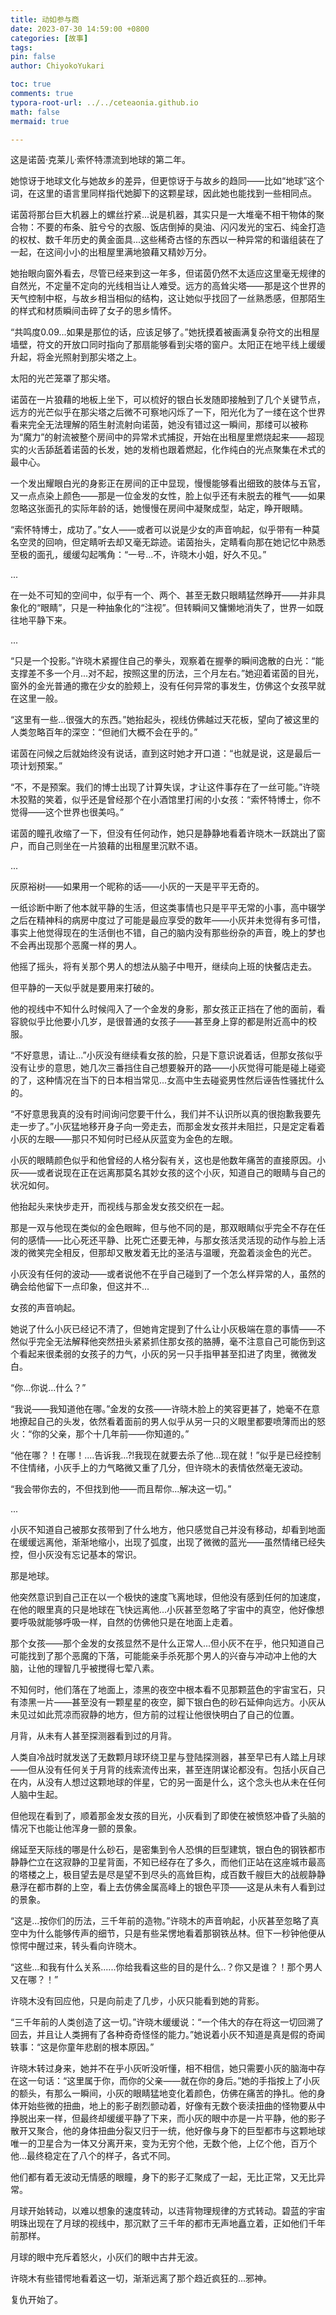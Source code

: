```yaml
---
title: 动如参与商
date: 2023-07-30 14:59:00 +0800
categories: [故事]
tags: 
pin: false
author: ChiyokoYukari

toc: true
comments: true
typora-root-url: ../../ceteaonia.github.io
math: false
mermaid: true

---
```

这是诺茵·克莱儿·索怀特漂流到地球的第二年。

她惊讶于地球文化与她故乡的差异，但更惊讶于与故乡的趋同——比如“地球”这个词，在这里的语言里同样指代她脚下的这颗星球，因此她也能找到一些相同点。

诺茵将那台巨大机器上的螺丝拧紧...说是机器，其实只是一大堆毫不相干物体的聚合物：不要的布条、脏兮兮的衣服、饭店倒掉的臭油、闪闪发光的宝石、纯金打造的权杖、数千年历史的黄金面具...这些稀奇古怪的东西以一种异常的和谐组装在了一起，在这间小小的出租屋里满地狼藉又精妙万分。

她抬眼向窗外看去，尽管已经来到这一年多，但诺茵仍然不太适应这里毫无规律的自然光，不定量不定向的光线相当让人难受。远方的高耸尖塔——那是这个世界的天气控制中枢，与故乡相当相似的结构，这让她似乎找回了一丝熟悉感，但那陌生的样式和材质瞬间击碎了女子的思乡情怀。

“共鸣度0.09...如果是那位的话，应该足够了。”她抚摸着被画满复杂符文的出租屋墙壁，符文的开放口同时指向了那扇能够看到尖塔的窗户。太阳正在地平线上缓缓升起，将金光照射到那尖塔之上。

太阳的光芒笼罩了那尖塔。

诺茵在一片狼藉的地板上坐下，可以梳好的银白长发随即接触到了几个关键节点，远方的光芒似乎在那尖塔之后微不可察地闪烁了一下，阳光化为了一缕在这个世界看来完全无法理解的陌生射流射向诺茵，她没有错过这一瞬间，那缕可以被称为“魔力”的射流被整个房间中的异常术式捕捉，开始在出租屋里燃烧起来——超现实的火舌舔舐着诺茵的长发，她的发梢也跟着燃起，化作纯白的光点聚集在术式的最中心。

一个发出耀眼白光的身影正在房间的正中显现，慢慢能够看出细致的肢体与五官，又一点点染上颜色——那是一位金发的女性，脸上似乎还有未脱去的稚气——如果忽略这张面孔的实际年龄的话，她慢慢在房间中凝聚成型，站定，睁开眼睛。

“索怀特博士，成功了。”女人——或者可以说是少女的声音响起，似乎带有一种莫名空灵的回响，但定睛听去却又毫无踪迹。诺茵抬头，定睛看向那在她记忆中熟悉至极的面孔，缓缓勾起嘴角：“一号...不，许晓木小姐，好久不见。”

...

在一处不可知的空间中，似乎有一个、两个、甚至无数只眼睛猛然睁开——并非具象化的“眼睛”，只是一种抽象化的“注视”。但转瞬间又慵懒地消失了，世界一如既往地平静下来。

...

“只是一个投影。”许晓木紧握住自己的拳头，观察着在握拳的瞬间逸散的白光：“能支撑差不多一个月...对不起，按照这里的历法，三个月左右。”她迎着诺茵的目光，窗外的金光普通的撒在少女的脸颊上，没有任何异常的事发生，仿佛这个女孩早就在这里一般。

“这里有一些...很强大的东西。”她抬起头，视线仿佛越过天花板，望向了被这里的人类忽略百年的深空：“但祂们大概不会在乎的。”

诺茵在问候之后就始终没有说话，直到这时她才开口道：“也就是说，这是最后一项计划预案。”

“不，不是预案。我们的博士出现了计算失误，才让这件事存在了一丝可能。”许晓木狡黠的笑着，似乎还是曾经那个在小酒馆里打闹的小女孩：“索怀特博士，你不觉得——这个世界也很美吗。”

诺茵的瞳孔收缩了一下，但没有任何动作，她只是静静地看着许晓木一跃跳出了窗户，而自己则坐在一片狼藉的出租屋里沉默不语。

...

灰原裕树——如果用一个昵称的话——小灰的一天是平平无奇的。

一纸诊断中断了他本就平静的生活，但这类事情也只是平平无常的小事，高中辍学之后在精神科的病房中度过了可能是最应享受的数年——小灰并未觉得有多可惜，事实上他觉得现在的生活倒也不错，自己的脑内没有那些纷杂的声音，晚上的梦也不会再出现那个恶魔一样的男人。

他摇了摇头，将有关那个男人的想法从脑子中甩开，继续向上班的快餐店走去。

但平静的一天似乎就是要用来打破的。

他的视线中不知什么时候闯入了一个金发的身影，那女孩正正挡在了他的面前，看容貌似乎比他要小几岁，是很普通的女孩子——甚至身上穿的都是附近高中的校服。

“不好意思，请让...”小灰没有继续看女孩的脸，只是下意识说着话，但那女孩似乎没有让步的意思，她几次三番挡住自己想要躲开的路——小灰觉得可能是碰上碰瓷的了，这种情况在当下的日本相当常见...女高中生去碰瓷男性然后诬告性骚扰什么的。

“不好意思我真的没有时间询问您要干什么，我们并不认识所以真的很抱歉我要先走一步了。”小灰猛地移开身子向一旁走去，而那金发女孩并未阻拦，只是定定看着小灰的左眼——那只不知何时已经从灰蓝变为金色的左眼。

小灰的眼睛颜色似乎和他曾经的人格分裂有关，这也是他数年痛苦的直接原因。小灰——或者说现在正在远离那莫名其妙女孩的这个小灰，知道自己的眼睛与自己的状况如何。

他抬起头来快步走开，而视线与那金发女孩交织在一起。

那是一双与他现在类似的金色眼眸，但与他不同的是，那双眼睛似乎完全不存在任何的感情——比心死还平静、比死亡还要无神，与那女孩活灵活现的动作与脸上活泼的微笑完全相反，但那却又散发着无比的圣洁与温暖，充盈着淡金色的光芒。

小灰没有任何的波动——或者说他不在乎自己碰到了一个怎么样异常的人，虽然的确会给他留下一点印象，但这并不...

女孩的声音响起。

她说了什么小灰已经记不清了，但她肯定提到了什么让小灰极端在意的事情——不然似乎完全无法解释他突然扭头紧紧抓住那女孩的胳膊，毫不注意自己可能伤到这个看起来很柔弱的女孩子的力气，小灰的另一只手指甲甚至扣进了肉里，微微发白。

“你...你说...什么？”

“我说——我知道他在哪。”金发的女孩——许晓木脸上的笑容更甚了，她毫不在意地撩起自己的头发，依然看着面前的男人似乎从另一只的义眼里都要喷薄而出的怒火：“你的父亲，那个十几年前——你知道的。”

“他在哪？！在哪！....告诉我...?!我现在就要去杀了他...现在就！”似乎是已经控制不住情绪，小灰手上的力气略微又重了几分，但许晓木的表情依然毫无波动。

“我会带你去的，不但找到他——而且帮你...解决这一切。”

...


小灰不知道自己被那女孩带到了什么地方，他只感觉自己并没有移动，却看到地面在缓缓远离他，渐渐地缩小，出现了弧度，出现了微微的蓝光——虽然情绪已经失控，但小灰没有忘记基本的常识。

那是地球。

他突然意识到自己正在以一个极快的速度飞离地球，但他没有感到任何的加速度，在他的眼里真的只是地球在飞快远离他...小灰甚至忽略了宇宙中的真空，他好像想要呼吸就能够呼吸一样，自然的仿佛他只是在地面上走着。

那个女孩——那个金发的女孩显然不是什么正常人...但小灰不在乎，他只知道自己可能找到了那个恶魔的下落，可能能亲手杀死那个男人的兴奋与冲动冲上他的大脑，让他的理智几乎被搅得七荤八素。

不知何时，他们落在了地面上，漆黑的夜空中根本看不见那颗蓝色的宇宙宝石，只有漆黑一片——甚至没有一颗星星的夜空，脚下银白色的砂石延伸向远方。小灰从未见过如此荒凉而寂静的地方，但方前的过程让他很快明白了自己的位置。

月背，从未有人甚至探测器看到过的月背。

人类自冷战时就发送了无数颗月球环绕卫星与登陆探测器，甚至早已有人踏上月球——但从没有任何关于月背的线索流传出来，甚至连阴谋论都没有。包括小灰自己在内，从没有人想过这颗地球的伴星，它的另一面是什么，这个念头也从未在任何人脑中生起。

但他现在看到了，顺着那金发女孩的目光，小灰看到了即使在被愤怒冲昏了头脑的情况下也能让他浑身一颤的景象。

绵延至天际线的哪是什么砂石，是密集到令人恐惧的巨型建筑，银白色的钢铁都市静静伫立在这寂静的卫星背面，不知已经存在了多久，而他们正站在这座城市最高的塔楼之上，极目望去是尽是望不到尽头的高耸巨构，成百数千艘巨大的战舰静静悬浮在都市群的上空，看上去仿佛金属高峰上的银色平顶——这是从未有人看到过的景象。

“这是...按你们的历法，三千年前的造物。”许晓木的声音响起，小灰甚至忽略了真空中为什么能够传声的细节，只是有些呆愣地看着那钢铁丛林。但下一秒钟他便从惊愕中醒过来，转头看向许晓木。

“这些...和我有什么关系......你给我看这些的目的是什么..？你又是谁？！那个男人又在哪？！”

许晓木没有回应他，只是向前走了几步，小灰只能看到她的背影。

“三千年前的人类创造了这一切。”许晓木缓缓说：“一个伟大的存在将这一切回溯了回去，并且让人类拥有了各种奇奇怪怪的能力。”她说着小灰不知道是真是假的奇闻轶事：“这是你童年悲剧的根本原因。”

许晓木转过身来，她并不在乎小灰听没听懂，相不相信，她只需要小灰的脑海中存在这一句话：“这里属于你，而你的父亲——就在你的身后。”她的手指按上了小灰的额头，有那么一瞬间，小灰的眼睛猛地变化着颜色，仿佛在痛苦的挣扎。他的身体开始些微的扭曲，地上的影子剧烈颤动着，好像有无数个亵渎扭曲的怪物要从中挣脱出来一样，但最终却缓缓平静了下来，而小灰的眼中亦是一片平静，他的影子散开又聚合，他的身体扭曲分裂又归于一统，他好像与身下的巨型都市与这颗地球唯一的卫星合为一体又分离开来，变为无穷个他，无数个他，上亿个他，百万个他...最终稳定在了八个的样子，各式不同。

他们都有着无波动无情感的眼瞳，身下的影子汇聚成了一起，无比正常，又无比异常。

月球开始转动，以难以想象的速度转动，以违背物理规律的方式转动。碧蓝的宇宙明珠出现在了月球的视线中，那沉默了三千年的都市无声地矗立着，正如他们千年前那样。

月球的眼中充斥着怒火，小灰们的眼中古井无波。

许晓木有些错愕地看着这一切，渐渐远离了那个趋近疯狂的...邪神。

复仇开始了。





